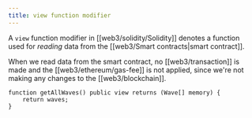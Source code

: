 ```yaml
---
title: view function modifier
---
```


A `view` function modifier in [[web3/solidity/Solidity]] denotes a function used for _reading_ data from the [[web3/Smart contracts|smart contract]].

When we read data from the smart contract, no [[web3/transaction]] is made and the [[web3/ethereum/gas-fee]] is not applied, since we're not making any changes to the [[web3/blockchain]].

```solidity
function getAllWaves() public view returns (Wave[] memory) {
    return waves;
}
```

